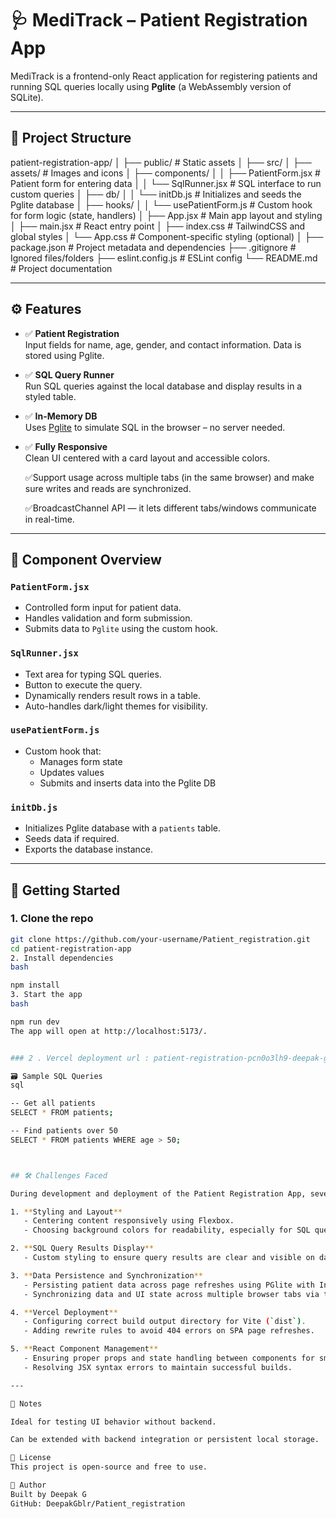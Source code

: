 # 🩺 MediTrack – Patient Registration App

MediTrack is a frontend-only React application for registering patients and running SQL queries locally using **Pglite** (a WebAssembly version of SQLite). 

---

## 📁 Project Structure

patient-registration-app/
│
├── public/ # Static assets
│
├── src/
│ ├── assets/ # Images and icons
│ ├── components/
│ │ ├── PatientForm.jsx # Patient form for entering data
│ │ └── SqlRunner.jsx # SQL interface to run custom queries
│ ├── db/
│ │ └── initDb.js # Initializes and seeds the Pglite database
│ ├── hooks/
│ │ └── usePatientForm.js # Custom hook for form logic (state, handlers)
│ ├── App.jsx # Main app layout and styling
│ ├── main.jsx # React entry point
│ ├── index.css # TailwindCSS and global styles
│ └── App.css # Component-specific styling (optional)
│
├── package.json # Project metadata and dependencies
├── .gitignore # Ignored files/folders
├── eslint.config.js # ESLint config
└── README.md # Project documentation 



---

## ⚙️ Features

- ✅ **Patient Registration**  
  Input fields for name, age, gender, and contact information. Data is stored using Pglite.

- ✅ **SQL Query Runner**  
  Run SQL queries against the local database and display results in a styled table.

- ✅ **In-Memory  DB**  
  Uses [Pglite](https://github.com/lovasoa/pglite) to simulate SQL in the browser – no server needed.

- ✅ **Fully Responsive**  
  Clean UI centered with a card layout and accessible colors.

  ✅Support usage across multiple tabs (in the same browser) and make sure writes and reads are synchronized.

  ✅BroadcastChannel API — it lets different tabs/windows communicate in real-time.

---

## 🧠 Component Overview

### `PatientForm.jsx`

- Controlled form input for patient data.
- Handles validation and form submission.
- Submits data to `Pglite` using the custom hook.

### `SqlRunner.jsx`

- Text area for typing SQL queries.
- Button to execute the query.
- Dynamically renders result rows in a table.
- Auto-handles dark/light themes for visibility.

### `usePatientForm.js`

- Custom hook that:
  - Manages form state
  - Updates values
  - Submits and inserts data into the Pglite DB

### `initDb.js`

- Initializes Pglite database with a `patients` table.
- Seeds data if required.
- Exports the database instance.

---

## 🚀 Getting Started

### 1. Clone the repo

```bash
git clone https://github.com/your-username/Patient_registration.git
cd patient-registration-app
2. Install dependencies
bash

npm install
3. Start the app
bash

npm run dev
The app will open at http://localhost:5173/.


### 2 . Vercel deployment url : patient-registration-pcn0o3lh9-deepak-gs-projects-ccd8fcfd.vercel.app

🗃️ Sample SQL Queries
sql

-- Get all patients
SELECT * FROM patients;

-- Find patients over 50
SELECT * FROM patients WHERE age > 50;



## 🛠️ Challenges Faced

During development and deployment of the Patient Registration App, several challenges was faced;

1. **Styling and Layout**  
   - Centering content responsively using Flexbox.  
   - Choosing background colors for readability, especially for SQL query results on dark themes.

2. **SQL Query Results Display**  
   - Custom styling to ensure query results are clear and visible on dark backgrounds.

3. **Data Persistence and Synchronization**  
   - Persisting patient data across page refreshes using PGlite with IndexedDB.  
   - Synchronizing data and UI state across multiple browser tabs via the BroadcastChannel API.

4. **Vercel Deployment**  
   - Configuring correct build output directory for Vite (`dist`).  
   - Adding rewrite rules to avoid 404 errors on SPA page refreshes.

5. **React Component Management**  
   - Ensuring proper props and state handling between components for smooth UI updates.  
   - Resolving JSX syntax errors to maintain successful builds.

---

📌 Notes

Ideal for testing UI behavior without backend.

Can be extended with backend integration or persistent local storage.

📄 License
This project is open-source and free to use.

🙌 Author
Built by Deepak G
GitHub: DeepakGblr/Patient_registration